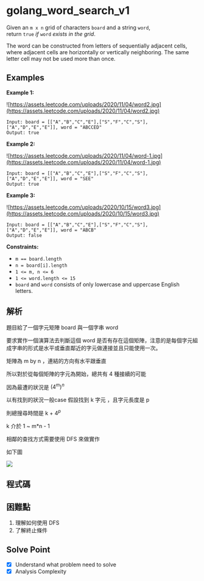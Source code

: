 # golang_word_search_v1

Given an `m x n` grid of characters `board` and a string `word`, return `true` *if* `word` *exists in the grid*.

The word can be constructed from letters of sequentially adjacent cells, where adjacent cells are horizontally or vertically neighboring. The same letter cell may not be used more than once.

## Examples

**Example 1:**

![https://assets.leetcode.com/uploads/2020/11/04/word2.jpg](https://assets.leetcode.com/uploads/2020/11/04/word2.jpg)

```
Input: board = [["A","B","C","E"],["S","F","C","S"],["A","D","E","E"]], word = "ABCCED"
Output: true

```

**Example 2:**

![https://assets.leetcode.com/uploads/2020/11/04/word-1.jpg](https://assets.leetcode.com/uploads/2020/11/04/word-1.jpg)

```
Input: board = [["A","B","C","E"],["S","F","C","S"],["A","D","E","E"]], word = "SEE"
Output: true

```

**Example 3:**

![https://assets.leetcode.com/uploads/2020/10/15/word3.jpg](https://assets.leetcode.com/uploads/2020/10/15/word3.jpg)

```
Input: board = [["A","B","C","E"],["S","F","C","S"],["A","D","E","E"]], word = "ABCB"
Output: false

```

**Constraints:**

- `m == board.length`
- `n = board[i].length`
- `1 <= m, n <= 6`
- `1 <= word.length <= 15`
- `board` and `word` consists of only lowercase and uppercase English letters.

## 解析

題目給了一個字元矩陣 board 與一個字串 word

要求實作一個演算法去判斷這個 word 是否有存在這個矩陣，注意的是每個字元組成字串的形式是水平或垂直鄰近的字元做連接並且只能使用一次。

矩陣為 m by n ，連結的方向有水平跟垂直

所以對於從每個矩陣的字元為開始，總共有 4 種接續的可能

因為最遭的狀況是 $(4^m)^n$

以有找到的狀況一般case 假設找到 k 字元 ，且字元長度是 p

則總搜尋時間是 k + $4^p$

k 介於 1 ~ m*n - 1

相鄰的查找方式需要使用 DFS 來做實作

如下圖

![](https://i.imgur.com/7Ji3ucf.png)

## 程式碼

## 困難點

1. 理解如何使用 DFS
2. 了解終止條件

## Solve Point

- [x]  Understand what problem need to solve
- [x]  Analysis Complexity